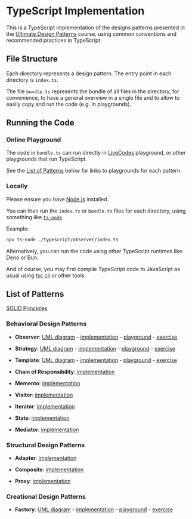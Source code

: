 # TypeScript Implementation

This is a TypeScript implementation of the designs patterns presented in the [Ultimate Design Patterns](https://www.udemy.com/course/ultimate-design-patterns/?referralCode=C4486750B8FA2ABC3F46) course, using common conventions and recommended practices in TypeScript.

## File Structure

Each directory represents a design pattern. The entry point in each directory is `index.ts`.

The file `bundle.ts` represents the bundle of all files in the directory, for convenience, to have a general overview in a single file and to allow to easily copy and run the code (e.g. in playgrounds).

## Running the Code

### Online Playground

The code in `bundle.ts` can run directly in [LiveCodes](https://livecodes.io/) playground, or other playgrounds that run TypeScript.

See the [List of Patterns](#list-of-patterns) below for links to playgrounds for each pattern.

### Locally

Please ensure you have [Node.js](https://nodejs.org/en/) installed.

You can then run the `index.ts` or `bundle.ts` files for each directory, using something like [`ts-node`](https://www.npmjs.com/package/ts-node).

Example:

```bash
npx ts-node ./typescript/observer/index.ts
```

Alternatively, you can run the code using other TypeScript runtimes like Deno or Bun.

And of course, you may first compile TypeScript code to JavaScript as usual using [tsc cli](https://www.npmjs.com/package/typescript) or other tools.

## List of Patterns

[SOLID Principles](solid-principles)

### Behavioral Design Patterns

- **Observer**: [UML diagram](patterns/observer/uml-diagram.md) - [implementation](patterns/observer/bundle.ts) - [playground](https://livecodes.io/?console&x=https://github.com/mahyoussef/ultimate-design-patterns/blob/main/typescript/observer/bundle.ts) - [exercise](https://livecodes.io/?console&x=https://github.com/mahyoussef/ultimate-design-patterns/blob/main/typescript/observer/exercise/bundle.ts)

- **Strategy**: [UML diagram](patterns/strategy/uml-diagram.md) - [implementation](patterns/strategy/bundle.ts) - [playground](https://livecodes.io/?console&x=https://github.com/mahyoussef/ultimate-design-patterns/blob/main/typescript/strategy/bundle.ts) - [exercise](https://livecodes.io/?console&x=https://github.com/mahyoussef/ultimate-design-patterns/blob/main/typescript/strategy/exercise/bundle.ts)

- **Template**: [UML diagram](patterns/template/uml-diagram.md) - [implementation](patterns/template/bundle.ts) - [playground](https://livecodes.io/?console&x=https://github.com/mahyoussef/ultimate-design-patterns/blob/main/typescript/template/bundle.ts) - [exercise](https://livecodes.io/?console&x=https://github.com/mahyoussef/ultimate-design-patterns/blob/main/typescript/template/exercise/bundle.ts)

- **Chain of Responsibility**: [implementation](patterns/chain-of-responsibility/bundle.ts)

- **Memento**: [implementation](patterns/memento/bundle.ts)

- **Visitor**: [implementation](patterns/visitor/bundle.ts)

- **Iterator**: [implementation](patterns/iterator/bundle.ts)

- **State**: [implementation](patterns/state/bundle.ts)

- **Mediator**: [implementation](patterns/mediator/bundle.ts)

### Structural Design Patterns

- **Adapter**: [implementation](patterns/adapter/bundle.ts)

- **Composite**: [implementation](patterns/composite/bundle.ts)

- **Proxy**: [implementation](patterns/proxy/bundle.ts)

### Creational Design Patterns

- **Factory**: [UML diagram](patterns/factory/uml-diagram.md) - [implementation](patterns/factory/bundle.ts) - [playground](https://livecodes.io/?console&x=https://github.com/mahyoussef/ultimate-design-patterns/blob/main/typescript/factory/bundle.ts) - [exercise](https://livecodes.io/?console&x=https://github.com/mahyoussef/ultimate-design-patterns/blob/main/typescript/factory/exercise/bundle.ts)
